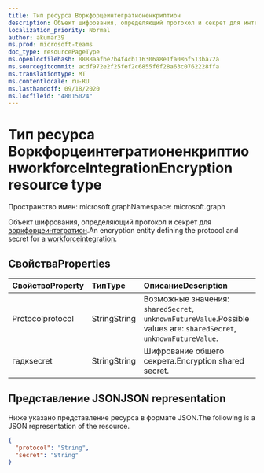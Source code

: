 ```yaml
---
title: Тип ресурса Воркфорцеинтегратионенкриптион
description: Объект шифрования, определяющий протокол и секрет для интеграции сотрудников.
localization_priority: Normal
author: akumar39
ms.prod: microsoft-teams
doc_type: resourcePageType
ms.openlocfilehash: 8888aafbe7b4f4cb116306a8e1fa086f513ba72a
ms.sourcegitcommit: acdf972e2f25fef2c6855f6f28a63c0762228ffa
ms.translationtype: MT
ms.contentlocale: ru-RU
ms.lasthandoff: 09/18/2020
ms.locfileid: "48015024"
---
```

# <a name="workforceintegrationencryption-resource-type"></a><span data-ttu-id="448d6-103">Тип ресурса Воркфорцеинтегратионенкриптион</span><span class="sxs-lookup"><span data-stu-id="448d6-103">workforceIntegrationEncryption resource type</span></span>

<span data-ttu-id="448d6-104">Пространство имен: microsoft.graph</span><span class="sxs-lookup"><span data-stu-id="448d6-104">Namespace: microsoft.graph</span></span>

<span data-ttu-id="448d6-105">Объект шифрования, определяющий протокол и секрет для [воркфорцеинтегратион](../resources/workforceintegration.md).</span><span class="sxs-lookup"><span data-stu-id="448d6-105">An encryption entity defining the protocol and secret for a [workforceintegration](../resources/workforceintegration.md).</span></span>

## <a name="properties"></a><span data-ttu-id="448d6-106">Свойства</span><span class="sxs-lookup"><span data-stu-id="448d6-106">Properties</span></span>

| <span data-ttu-id="448d6-107">Свойство</span><span class="sxs-lookup"><span data-stu-id="448d6-107">Property</span></span>     | <span data-ttu-id="448d6-108">Тип</span><span class="sxs-lookup"><span data-stu-id="448d6-108">Type</span></span>        | <span data-ttu-id="448d6-109">Описание</span><span class="sxs-lookup"><span data-stu-id="448d6-109">Description</span></span> |
|:-------------|:------------|:------------|
|<span data-ttu-id="448d6-110">Protocol</span><span class="sxs-lookup"><span data-stu-id="448d6-110">protocol</span></span>|<span data-ttu-id="448d6-111">String</span><span class="sxs-lookup"><span data-stu-id="448d6-111">String</span></span>| <span data-ttu-id="448d6-112">Возможные значения: `sharedSecret`, `unknownFutureValue`.</span><span class="sxs-lookup"><span data-stu-id="448d6-112">Possible values are: `sharedSecret`, `unknownFutureValue`.</span></span>|
|<span data-ttu-id="448d6-113">гадк</span><span class="sxs-lookup"><span data-stu-id="448d6-113">secret</span></span>|<span data-ttu-id="448d6-114">String</span><span class="sxs-lookup"><span data-stu-id="448d6-114">String</span></span>|<span data-ttu-id="448d6-115">Шифрование общего секрета.</span><span class="sxs-lookup"><span data-stu-id="448d6-115">Encryption shared secret.</span></span>|

## <a name="json-representation"></a><span data-ttu-id="448d6-116">Представление JSON</span><span class="sxs-lookup"><span data-stu-id="448d6-116">JSON representation</span></span>

<span data-ttu-id="448d6-117">Ниже указано представление ресурса в формате JSON.</span><span class="sxs-lookup"><span data-stu-id="448d6-117">The following is a JSON representation of the resource.</span></span>

<!-- {
  "blockType": "resource",
  "optionalProperties": [

  ],
  "@odata.type": "microsoft.graph.workforceIntegrationEncryption",
  "baseType": null
}-->

```json
{
  "protocol": "String",
  "secret": "String"
}
```

<!-- uuid: 16cd6b66-4b1a-43a1-adaf-3a886856ed98
2019-02-04 14:57:30 UTC -->
<!-- {
  "type": "#page.annotation",
  "description": "workforceIntegrationEncryption resource",
  "keywords": "",
  "section": "documentation",
  "tocPath": ""
}-->

